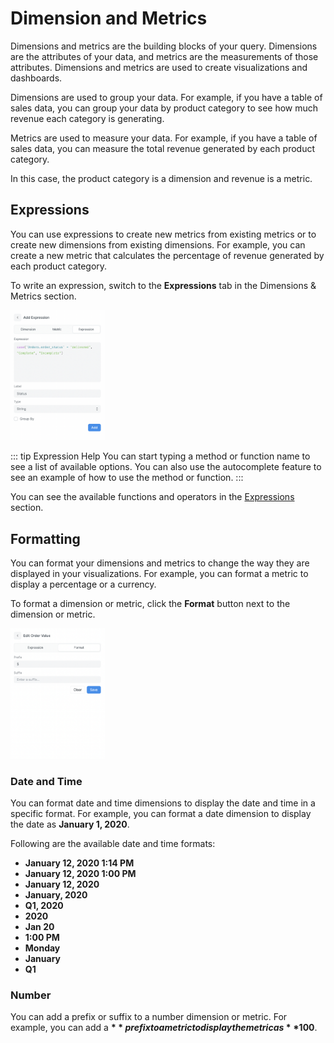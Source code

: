 # Dimension and Metrics

Dimensions and metrics are the building blocks of your query. Dimensions are the attributes of your data, and metrics are the measurements of those attributes. Dimensions and metrics are used to create visualizations and dashboards.

Dimensions are used to group your data. For example, if you have a table of sales data, you can group your data by product category to see how much revenue each category is generating.

Metrics are used to measure your data. For example, if you have a table of sales data, you can measure the total revenue generated by each product category.

In this case, the product category is a dimension and revenue is a metric.

## Expressions

You can use expressions to create new metrics from existing metrics or to create new dimensions from existing dimensions. For example, you can create a new metric that calculates the percentage of revenue generated by each product category.

To write an expression, switch to the **Expressions** tab in the Dimensions & Metrics section.

<div class="border rounded flex items-center justify-center bg-gray-50 w-full py-8" >
	<img class="shadow rounded-sm" src="./images/expression.png" alt="Joins" width="30%">
</div>

::: tip Expression Help
You can start typing a method or function name to see a list of available options. You can also use the autocomplete feature to see an example of how to use the method or function.
:::

You can see the available functions and operators in the [Expressions](./expressions.md) section.

## Formatting

You can format your dimensions and metrics to change the way they are displayed in your visualizations. For example, you can format a metric to display a percentage or a currency.

To format a dimension or metric, click the **Format** button next to the dimension or metric.

<div class="border rounded flex items-center justify-center bg-gray-50 w-full py-8" >
	<img class="shadow rounded-sm" src="./images/format-column.png" alt="Joins" width="30%">
</div>

### Date and Time

You can format date and time dimensions to display the date and time in a specific format. For example, you can format a date dimension to display the date as **January 1, 2020**.

Following are the available date and time formats:
- **January 12, 2020 1:14 PM**
- **January 12, 2020 1:00 PM**
- **January 12, 2020**
- **January, 2020**
- **Q1, 2020**
- **2020**
- **Jan 20**
- **1:00 PM**
- **Monday**
- **January**
- **Q1**

### Number

You can add a prefix or suffix to a number dimension or metric. For example, you can add a **$** prefix to a metric to display the metric as **$100**.